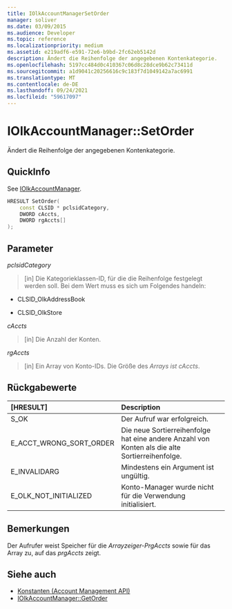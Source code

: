 ```yaml
---
title: IOlkAccountManagerSetOrder
manager: soliver
ms.date: 03/09/2015
ms.audience: Developer
ms.topic: reference
ms.localizationpriority: medium
ms.assetid: e219adf6-e591-72e6-b9bd-2fc62eb5142d
description: Ändert die Reihenfolge der angegebenen Kontenkategorie.
ms.openlocfilehash: 5197cc484d0c410367c06d8c28dce9b62c73411d
ms.sourcegitcommit: a1d9041c20256616c9c183f7d1049142a7ac6991
ms.translationtype: MT
ms.contentlocale: de-DE
ms.lasthandoff: 09/24/2021
ms.locfileid: "59617097"
---
```

# <a name="iolkaccountmanagersetorder"></a>IOlkAccountManager::SetOrder

Ändert die Reihenfolge der angegebenen Kontenkategorie.
  
## <a name="quick-info"></a>QuickInfo

See [IOlkAccountManager](iolkaccountmanager.md).
  
```cpp
HRESULT SetOrder(
    const CLSID * pclsidCategory,
    DWORD cAccts,
    DWORD rgAccts[]
);

```

## <a name="parameters"></a>Parameter

_pclsidCategory_
  
> [in] Die Kategorieklassen-ID, für die die Reihenfolge festgelegt werden soll. Bei dem Wert muss es sich um Folgendes handeln:
    
   - CLSID_OlkAddressBook
    
   - CLSID_OlkStore
    
_cAccts_
  
> [in] Die Anzahl der Konten.
    
_rgAccts_
  
> [in] Ein Array von Konto-IDs. Die Größe des  _Arrays ist cAccts_.
    
## <a name="return-values"></a>Rückgabewerte

|**[HRESULT]**|**Description**|
|:-----|:-----|
|S_OK  <br/> |Der Aufruf war erfolgreich.  <br/> |
|E_ACCT_WRONG_SORT_ORDER  <br/> |Die neue Sortierreihenfolge hat eine andere Anzahl von Konten als die alte Sortierreihenfolge.  <br/> |
|E_INVALIDARG  <br/> |Mindestens ein Argument ist ungültig.  <br/> |
|E_OLK_NOT_INITIALIZED  <br/> |Konto-Manager wurde nicht für die Verwendung initialisiert.  <br/> |
   
## <a name="remarks"></a>Bemerkungen

Der Aufrufer weist Speicher für die  _Arrayzeiger-PrgAccts_ sowie für das Array zu, auf das  _prgAccts_ zeigt. 
  
## <a name="see-also"></a>Siehe auch

- [Konstanten (Account Management API)](constants-account-management-api.md)  
- [IOlkAccountManager::GetOrder](iolkaccountmanager-getorder.md)

